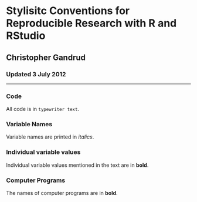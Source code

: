 # Stylisitc Conventions for Reproducible Research with R and RStudio

## Christopher Gandrud

### Updated 3 July 2012

---

### Code 

All code is in `typewriter text`.

### Variable Names

Variable names are printed in *italics*.

### Individual variable values

Individual variable values mentioned in the text are in **bold**.

### Computer Programs

The names of computer programs are in **bold**.



